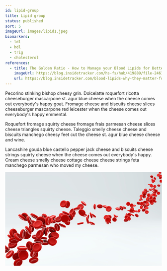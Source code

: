 ```yaml
---
id: lipid-group
title: Lipid group
status: published
sort: 5
imageUrl: images/lipid1.jpeg
biomarkers:
  - ldl
  - hdl
  - trig
  - cholesterol
references:
  - title: The Golden Ratio - How to Manage your Blood Lipids for Better Health and Performance
    imageUrl: https://blog.insidetracker.com/hs-fs/hub/419889/file-2461727551-png/Healthy_Fats.png
    url: https://blog.insidetracker.com/blood-lipids-why-they-matter-for-recovery-and-health
---
```


Pecorino stinking bishop cheesy grin. Dolcelatte roquefort ricotta cheeseburger mascarpone st. agur blue cheese when the cheese comes out everybody's happy goat. Fromage cheese and biscuits cheese slices cheeseburger mascarpone red leicester when the cheese comes out everybody's happy emmental. 

Roquefort fromage squirty cheese fromage frais parmesan cheese slices cheese triangles squirty cheese. Taleggio smelly cheese cheese and biscuits manchego cheesy feet cut the cheese st. agur blue cheese cheese and wine. 

Lancashire gouda blue castello pepper jack cheese and biscuits cheese strings squirty cheese when the cheese comes out everybody's happy. Cream cheese smelly cheese cottage cheese cheese strings feta manchego parmesan who moved my cheese. 

![Iron](images/platelet2.jpeg)
